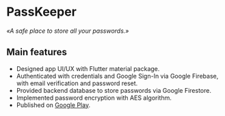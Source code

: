 # PassKeeper

*«A safe place to store all your passwords.»*

## Main features

 - Designed app UI/UX with Flutter material package.
 - Authenticated with credentials and Google Sign-In via Google Firebase, with email verification and password reset.
 - Provided backend database to store passwords via Google Firestore.
 - Implemented password encryption with AES algorithm.
 - Published on [Google Play](https://play.google.com/store/apps/details?id=com.lorenzomorelli.passkeeper).
